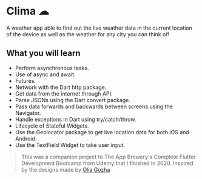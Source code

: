 # Clima ☁

A weather app able to find out the live weather data in the current location of the device as well as the weather for any city you can think of!


## What you will learn

- Perform asynchronous tasks.
- Use of async and await.
- Futures.
- Network with the Dart http package.
- Get data from the internet through API.
- Parse JSONs using the Dart convert package.
- Pass data forwards and backwards between screens using the Navigator.
- Handle exceptions in Dart using try/catch/throw.
- Lifecycle of Stateful Widgets.
- Use the Geolocator package to get live location data for both iOS and Android.
- Use the TextField Widget to take user input.


>This was a companion project to The App Brewery's Complete Flutter Development Bootcamp from Udemy that I finished in 2020. Inspired by the designs made by [Olia Gozha](https://dribbble.com/shots/4663154-)